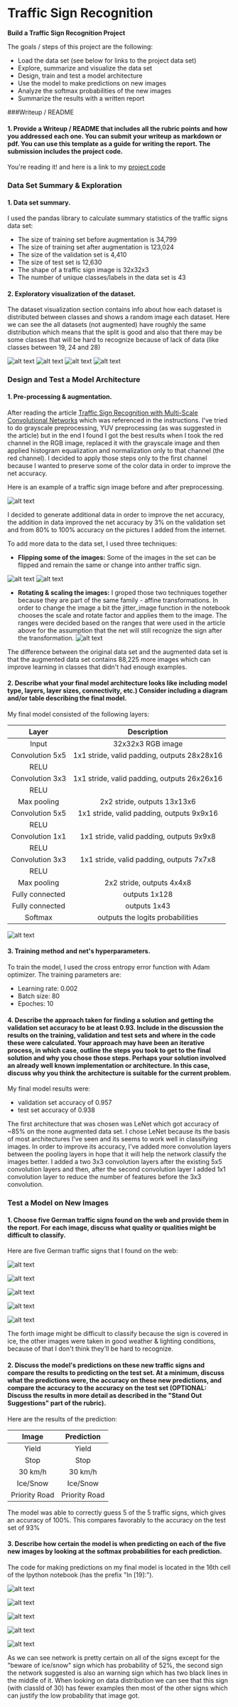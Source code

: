 # **Traffic Sign Recognition**

**Build a Traffic Sign Recognition Project**

The goals / steps of this project are the following:
* Load the data set (see below for links to the project data set)
* Explore, summarize and visualize the data set
* Design, train and test a model architecture
* Use the model to make predictions on new images
* Analyze the softmax probabilities of the new images
* Summarize the results with a written report


[//]: # (Image References)

[graph1]: ./writeup_resources/data_exp1.png "Training set old"
[graph2]: ./writeup_resources/data_exp2.png "Training set"
[graph3]: ./writeup_resources/data_exp3.png "Validation set"
[graph4]: ./writeup_resources/data_exp4.png "Test set"

[image1]: ./writeup_resources/preprocessing.png "Pre-processing"
[image2]: ./writeup_resources/augment1.png "Flip with no class change"
[image3]: ./writeup_resources/augment2.png "Flip with class change"
[image4]: ./writeup_resources/augment3.png "Rotate & Scale"
[image5]: ./writeup_resources/my_cnn.png "My CNN"
[image6]: ./writeup_resources/original_13.jpg "Traffic Sign 1"
[image7]: ./writeup_resources/original_14.jpg "Traffic Sign 2"
[image8]: ./writeup_resources/original_1.jpg "Traffic Sign 3"
[image9]: ./writeup_resources/original_30.jpg "Traffic Sign 4"
[image10]: ./writeup_resources/original_12.jpg "Traffic Sign 5"
[image11]: ./writeup_resources/prediction1.png "Prediction 1"
[image12]: ./writeup_resources/prediction2.png "Prediction 2"
[image13]: ./writeup_resources/prediction3.png "Prediction 3"
[image14]: ./writeup_resources/prediction4.png "Prediction 4"
[image15]: ./writeup_resources/prediction5.png "Prediction 5"

###Writeup / README

#### 1. Provide a Writeup / README that includes all the rubric points and how you addressed each one. You can submit your writeup as markdown or pdf. You can use this template as a guide for writing the report. The submission includes the project code.

You're reading it! and here is a link to my [project code](https://github.com/fadida/CarND-Traffic-Sign-Classifier-Project/blob/master/Traffic_Sign_Classifier.ipynb)

### Data Set Summary & Exploration

#### 1. Data set summary.

I used the pandas library to calculate summary statistics of the traffic
signs data set:

* The size of training set before augmentation is 34,799
* The size of training set after augmentation is 123,024
* The size of the validation set is 4,410
* The size of test set is 12,630
* The shape of a traffic sign image is 32x32x3
* The number of unique classes/labels in the data set is 43

#### 2. Exploratory visualization of the dataset.

The dataset visualization section contains info about how each dataset is distributed between classes and shows a random image each dataset.
Here we can see the all datasets (not augmented) have roughly the same distribution which means that the split is good and also that there may be some classes that will be hard to recognize because of lack of data (like classes between 19, 24 and 28)


![alt text][graph1]
![alt text][graph2]
![alt text][graph3]
![alt text][graph4]

### Design and Test a Model Architecture

#### 1. Pre-processing & augmentation.

After reading the article [Traffic Sign Recognition with Multi-Scale Convolutional Networks](http://yann.lecun.com/exdb/publis/pdf/sermanet-ijcnn-11.pdf) which was referenced in the instructions. I've tried to do grayscale preprocessing, YUV preprocessing (as was suggested in the article) but in the end I found I got
the best results when I took the red channel in the RGB image, replaced it with the grayscale image and then applied histogram equalization and normalization only to that channel (the red channel).
I decided to apply those steps only to the first channel because I wanted to preserve some of the color data in order to improve the net accuracy.

Here is an example of a traffic sign image before and after preprocessing.

![alt text][image1]

I decided to generate additional data in order to improve the net accuracy, the addition in data improved the net accuracy by 3% on the validation set and from 80% to 100% accuracy on the pictures I added from the internet.

To add more data to the data set, I used three techniques:
* **Flipping some of the images:** Some of the images in the set can be flipped and remain the same or change into anther traffic sign.

![alt text][image2]
![alt text][image3]

* **Rotating & scaling the images:** I groped those two techniques together because they are part of the same family - affine transformations. In order to change the image a bit the jitter_image function in the notebook chooses the scale and rotate factor and applies them to the image. The ranges were decided based on the ranges that were used in the article above for the assumption that the net will still recognize the sign after the transformation.
![alt text][image4]


The difference between the original data set and the augmented data set is that the augmented data set contains 88,225 more images which can improve learning in classes that didn't had enough examples.

#### 2. Describe what your final model architecture looks like including model type, layers, layer sizes, connectivity, etc.) Consider including a diagram and/or table describing the final model.

My final model consisted of the following layers:

| Layer         		|     Description	        					|
|:---------------------:|:---------------------------------------------:|
| Input         		| 32x32x3 RGB image   							|
| Convolution 5x5     	| 1x1 stride, valid padding, outputs 28x28x16 	|
| RELU					|												|
| Convolution 3x3     	| 1x1 stride, valid padding, outputs 26x26x16 	|
| RELU					|												|
| Max pooling	      	| 2x2 stride,  outputs 13x13x6 				|
| Convolution 5x5     	| 1x1 stride, valid padding, outputs 9x9x16 	|
| RELU					|												|
| Convolution 1x1     	| 1x1 stride, valid padding, outputs 9x9x8 	|
| RELU					|												|
| Convolution 3x3     	| 1x1 stride, valid padding, outputs 7x7x8 	|
| RELU					|												|
| Max pooling	      	| 2x2 stride,  outputs 4x4x8				|
| Fully connected		| outputs 1x128        									|
| Fully connected		| outputs 1x43        									|
| Softmax				| outputs the logits probabilities										|

![alt text][image5]

#### 3. Training method and net's hyperparameters.

To train the model, I used the cross entropy error function with Adam optimizer.
The training parameters are:
* Learning rate: 0.002
* Batch size: 80
* Epoches: 10

#### 4. Describe the approach taken for finding a solution and getting the validation set accuracy to be at least 0.93. Include in the discussion the results on the training, validation and test sets and where in the code these were calculated. Your approach may have been an iterative process, in which case, outline the steps you took to get to the final solution and why you chose those steps. Perhaps your solution involved an already well known implementation or architecture. In this case, discuss why you think the architecture is suitable for the current problem.

My final model results were:
* validation set accuracy of 0.957
* test set accuracy of 0.938

The first architecture that was chosen was LeNet which got accuracy of ~85% on the none augmented data set. I chose LeNet because its the basis of most architectures I've seen and its seems to work well in classifying images.
In order to improve its accuracy, I've added more convolution layers between the pooling layers in hope that it will help the network classify the images better.
I added a two 3x3 convolution layers after the existing 5x5 convolution layers and then, after the second convolution layer I added 1x1 convolution layer to reduce the number of features before the 3x3 convolution.

### Test a Model on New Images

#### 1. Choose five German traffic signs found on the web and provide them in the report. For each image, discuss what quality or qualities might be difficult to classify.

Here are five German traffic signs that I found on the web:

![alt text][image6]

![alt text][image7]

![alt text][image8]

![alt text][image9]

![alt text][image10]


The forth image might be difficult to classify because the sign is covered in ice,
the other images were taken in good weather & lighting conditions, because of that
I don't think they'll be hard to recognize.

#### 2. Discuss the model's predictions on these new traffic signs and compare the results to predicting on the test set. At a minimum, discuss what the predictions were, the accuracy on these new predictions, and compare the accuracy to the accuracy on the test set (OPTIONAL: Discuss the results in more detail as described in the "Stand Out Suggestions" part of the rubric).

Here are the results of the prediction:

| Image			        |     Prediction	        					|
|:---------------------:|:---------------------------------------------:|
| Yield      		| Yield  									|
| Stop     			| Stop 										|
| 30 km/h					| 30 km/h											|
| Ice/Snow	      		| Ice/Snow						 				|
| Priority Road			| Priority Road	     							|

The model was able to correctly guess 5 of the 5 traffic signs, which gives an accuracy of 100%. This compares favorably to the accuracy on the test set of 93%

#### 3. Describe how certain the model is when predicting on each of the five new images by looking at the softmax probabilities for each prediction.

The code for making predictions on my final model is located in the 16th cell of the Ipython notebook (has the prefix "In [19]:").

![alt text][image11]

![alt text][image12]

![alt text][image13]

![alt text][image14]

![alt text][image15]

As we can see network is pretty certain on all of the signs except for the "beware of ice/snow" sign which has probability of 52%, the second sign the network suggested is also an warning sign which has two black lines in the middle of it.
When looking on data distribution we can see that this sign (with classId of 30) has fewer examples then most of the other signs which can justify the low probability that image got.
